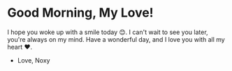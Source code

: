 # Good Morning, My Love!

I hope you woke up with a smile today 😊. I can't wait to see you later, you're always on my mind. Have a wonderful day, and I love you with all my heart ❤️.

- Love, Noxy
